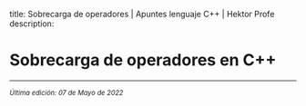 title: Sobrecarga de operadores | Apuntes lenguaje C++ | Hektor Profe
description: 

# Sobrecarga de operadores en C++


___
<small class="edited"><i>Última edición: 07 de Mayo de 2022</i></small>